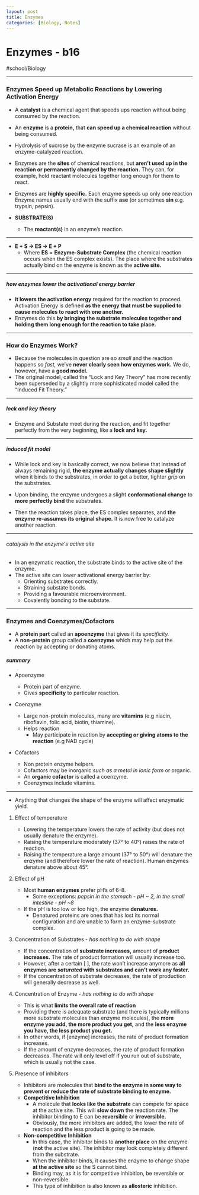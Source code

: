 ```yaml
---
layout: post
title: Enzymes
categories: [Biology, Notes]
---
```

# Enzymes - b16
#school/Biology
- - - -
### Enzymes Speed up Metabolic Reactions by Lowering Activation Energy
* A **catalyst** is a chemical agent that speeds ups reaction without being consumed by the reaction.
* An **enzyme** is a **protein,** that **can speed up a chemical reaction** without being consumed.
* Hydrolysis of sucrose by the enzyme sucrase is an example of an enzyme-catalyzed reaction.

* Enzymes are the **sites** of chemical reactions, but **aren’t used up in the reaction or permanently changed by the reaction.** They can, for example, hold reactant molecules together long enough for them to react.
* Enzymes are **highly specific.** Each enzyme speeds up only one reaction Enzyme names usually end with the suffix **ase** (or sometimes **sin** e.g. trypsin, pepsin).
* **SUBSTRATE(S)**
	* The **reactant(s)** in an enzyme’s reaction.
- - - -
* **E + S -> ES -> E + P**
	* Where **ES** = **Enzyme-Substrate Complex** (the chemical reaction occurs when the ES complex exists). The place where the substrates actually bind on the enzyme is known as the **active site.**
- - - -
##### how enzymes lower the activational energy barrier
* **it lowers the activation energy** required for the reaction to proceed. Activation Energy is defined **as the energy that must be supplied to cause molecules to react with one another.**
* Enzymes do this **by bringing the substrate molecules together and holding them long enough for the reaction to take place.**

- - - -
### How do Enzymes Work?
* Because the molecules in question are so _small_ and the reaction happens so _fast,_ we’ve **never clearly seen how enzymes work.** We do, however, have a **good model.**
* The original model, called the “Lock and Key Theory” has more recently been superseded by a slightly more sophisticated model called the “Induced Fit Theory.”
- - - -
##### lock and key theory
* Enzyme and Substate meet during the reaction, and fit together perfectly from the very beginning, like a **lock and key.**

- - - -
##### induced fit model
* While lock and key is basically correct, we now believe that instead of always remaining rigid, **the enzyme actually changes shape slightly** when it binds to the substrates, in order to get a better, tighter _grip_ on the substrates.


* Upon binding, the enzyme undergoes a slight **conformational change** to **more perfectly bind** the substrates.
* Then the reaction takes place, the ES complex separates, and **the enzyme re-assumes its original shape.** It is now free to catalyze another reaction.
- - - -
###### catalysis in the enzyme's active site
* In an enzymatic reaction, the substrate binds to the active site of the enzyme.
* The active site can lower activational energy barrier by:
	* Orienting substrates correctly.
	* Straining substate bonds.
	* Providing a favourable microenvironment.
	* Covalently bonding to the substate.

- - - -

### Enzymes and Coenzymes/Cofactors
* A **protein part** called an **apoenzyme** that gives it its _specificity._
* A **non-protein** group called a **coenzyme** which may help out the reaction by accepting or donating atoms.


##### summary
* Apoenzyme
	* Protein part of enzyme.
	* Gives **specificity** to particular reaction.

* Coenzyme
	* Large non-protein molecules, many are **vitamins** (e.g niacin, riboflavin, folic acid, biotin, thiamine).
	* Helps reaction
		* May participate in reaction by **accepting or giving atoms to the reaction** (e.g NAD cycle)

* Cofactors
	* Non protein enzyme helpers.
	* Cofactors may be inorganic _such as a metal in ionic form_ or organic.
	* An **organic cofactor** is called a coenzyme.
	* Coenzymes include vitamins.
- - - -
* Anything that changes the shape of the enzyme will affect enzymatic yield.

1. Effect of temperature
	* Lowering the temperature lowers the rate of activity (but does not usually denature the enzyme).
	* Raising the temperature moderately (37° to 40°) raises the rate of reaction.
	* Raising the temperature a large amount (37° to 50°) will denature the enzyme (and therefore lower the rate of reaction). Human enzymes denature above about 45°.
2. Effect of pH
	* Most **human enzymes** prefer pH’s of 6-8.
		* Some exceptions: _pepsin in the stomach - pH ~ 2, in the small intestine - pH ~8_
	* If the pH is too low or too high, the enzyme **denatures.**
		* Denatured proteins are ones that has lost its normal configuration and are unable to form an enzyme-substrate complex.

3. Concentration of Substrates - _has nothing to do with shape_
	* If the concentration of **substrate increases,** amount of **product increases.** The rate of product formation will usually increase too.
	* However, after a certain [ ], the rate won’t increase anymore as **all enzymes are _saturated_ with substrates and can’t work any faster.**
	* If the concentration of substrate decreases, the rate of production will generally decrease as well.
4. Concentration of Enzyme - _has nothing to do with shape_
	* This is what **limits the overall rate of reaction**
	* Providing there is adequate substrate (and there is typically millions more substrate molecules than enzyme molecules), the **more enzyme you add, the more product you get,** and the **less enzyme you have, the less product you get.**
	* In other words, if [enzyme] increases, the rate of product formation increases.
	* If the amount of enzyme decreases, the rate of product formation decreases. The rate will only level off if you run out of substrate, which is usually not the case.
5. Presence of inhibitors
	* Inhibitors are molecules that **bind to the enzyme in some way to prevent or reduce the rate of substrate binding to enzyme.**
	* **Competitive Inhibition**
		* A molecule that **looks like the substrate** can compete for space at the active site. This will **slow down** the reaction rate. The inhibitor binding to E can be **reversible** or **irreversible.**
		* Obviously, the more inhibitors are added, the lower the rate of reaction and the less product is going to be made.
	* **Non-competitive Inhibition**
		* In this case, the inhibitor binds to **another place** on the enzyme (**not** the active site). The inhibitor may look completely different from the substrate.
		* When the inhibitor binds, it causes the enzyme to change shape **at the active site** so the S cannot bind.
		* Binding may, as it is for competitive inhibition, be reversible or non-reversible.
		* This type of inhibition is also known as **allosteric** inhibition.
